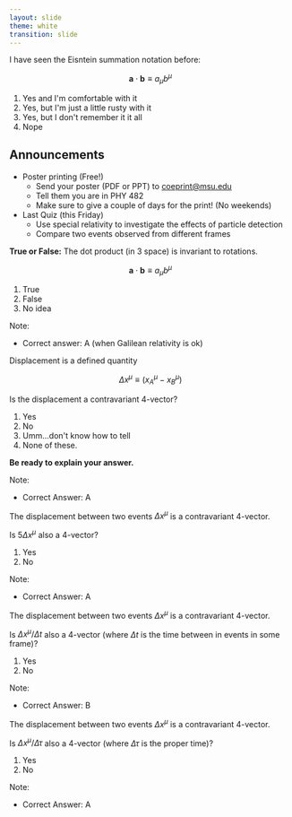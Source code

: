 ```yaml
---
layout: slide
theme: white
transition: slide
---
```


<section data-markdown>

I have seen the Eisntein summation notation before:

$$\mathbf{a}\cdot\mathbf{b} \equiv a_{\mu}b^{\mu}$$

1. Yes and I'm comfortable with it
2. Yes, but I'm just a little rusty with it
3. Yes, but I don't remember it it all
3. Nope

</section>

<section data-markdown>

## Announcements
* Poster printing (Free!)
  * Send your poster (PDF or PPT) to coeprint@msu.edu
  * Tell them you are in PHY 482
  * Make sure to give a couple of days for the print! (No weekends)
* Last Quiz (this Friday)
  * Use special relativity to investigate the effects of particle detection
  * Compare two events observed from different frames

</section>

<section data-markdown>

**True or False:** The dot product (in 3 space) is invariant to rotations.

$$\mathbf{a}\cdot\mathbf{b} \equiv a_{\mu}b^{\mu}$$

1. True
2. False
3. No idea

Note:
* Correct answer: A (when Galilean relativity is ok)

</section>


<section data-markdown>

Displacement is a defined quantity

$$\Delta x^{\mu} \equiv \left(x^{\mu}_A - x^{\mu}_B\right)$$

Is the displacement a contravariant 4-vector?

1. Yes
2. No
3. Umm...don't know how to tell
4. None of these.

**Be ready to explain your answer.**

Note:
* Correct Answer: A

</section>

<section data-markdown>

The displacement between two events $\Delta x^{\mu}$ is a contravariant 4-vector.

Is $5 \Delta x^{\mu}$ also a 4-vector?

1. Yes
2. No

Note:
* Correct Answer: A

</section>

<section data-markdown>

The displacement between two events $\Delta x^{\mu}$ is a contravariant 4-vector.

Is $\Delta x^{\mu}/\Delta t$ also a 4-vector (where $\Delta t$ is the time between in events in some frame)?

1. Yes
2. No

Note:
* Correct Answer: B

</section>

<section data-markdown>

The displacement between two events $\Delta x^{\mu}$ is a contravariant 4-vector.

Is $\Delta x^{\mu}/\Delta \tau$ also a 4-vector (where $\Delta \tau$ is the proper time)?

1. Yes
2. No

Note:
* Correct Answer: A

</section>
